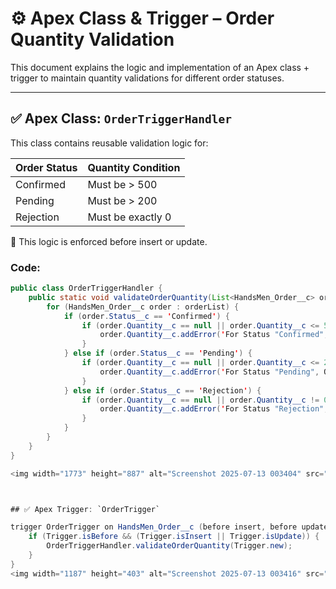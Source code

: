 # ⚙️ Apex Class & Trigger – Order Quantity Validation

This document explains the logic and implementation of an Apex class + trigger to maintain quantity validations for different order statuses.

---

## ✅ Apex Class: `OrderTriggerHandler`

This class contains reusable validation logic for:

| Order Status | Quantity Condition        |
|--------------|---------------------------|
| Confirmed    | Must be > 500             |
| Pending      | Must be > 200             |
| Rejection    | Must be exactly 0         |

📌 This logic is enforced before insert or update.

### Code:

```java
public class OrderTriggerHandler {
    public static void validateOrderQuantity(List<HandsMen_Order__c> orderList) {
        for (HandsMen_Order__c order : orderList) {
            if (order.Status__c == 'Confirmed') {
                if (order.Quantity__c == null || order.Quantity__c <= 500) {
                    order.Quantity__c.addError('For Status "Confirmed", Quantity must be more than 500.');
                }
            } else if (order.Status__c == 'Pending') {
                if (order.Quantity__c == null || order.Quantity__c <= 200) {
                    order.Quantity__c.addError('For Status "Pending", Quantity must be more than 200.');
                }
            } else if (order.Status__c == 'Rejection') {
                if (order.Quantity__c == null || order.Quantity__c != 0) {
                    order.Quantity__c.addError('For Status "Rejection", Quantity must be 0.');
                }
            }
        }
    }
}

<img width="1773" height="887" alt="Screenshot 2025-07-13 003404" src="https://github.com/user-attachments/assets/47a9705a-9df4-44fc-8309-5e2efbe7f2b8" />



## ✅ Apex Trigger: `OrderTrigger`

trigger OrderTrigger on HandsMen_Order__c (before insert, before update) {
    if (Trigger.isBefore && (Trigger.isInsert || Trigger.isUpdate)) {
        OrderTriggerHandler.validateOrderQuantity(Trigger.new);
    }
}
<img width="1187" height="403" alt="Screenshot 2025-07-13 003416" src="https://github.com/user-attachments/assets/29ca36a2-ea54-4512-b528-94d03e088fec" />

